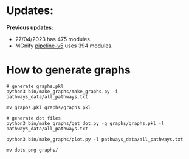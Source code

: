 # Updates:

**Previous [updates](kegg_pathways_completeness/graphs/updates):**
- 27/04/2023 has 475 modules.
- MGnify [pipeline-v5](https://github.com/EBI-Metagenomics/pipeline-v5) uses 394 modules.

# How to generate graphs 

```commandline
# generate graphs.pkl
python3 bin/make_graphs/make_graphs.py -i pathways_data/all_pathways.txt

mv graphs.pkl graphs/graphs.pkl

# generate dot files
python3 bin/make_graphs/get_dot.py -g graphs/graphs.pkl -l pathways_data/all_pathways.txt

python3 bin/make_graphs/plot.py -l pathways_data/all_pathways.txt

mv dots png graphs/
```